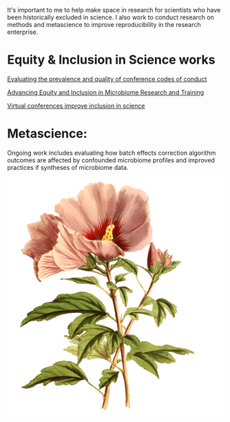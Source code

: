 It's important to me to help make space in research for scientists who have been historically excluded in science. I also work to conduct research on methods and metascience to improve reproducibility in the research enterprise.

# Equity & Inclusion in Science works

[Evaluating the prevalence and quality of conference codes of conduct](https://journals.asm.org/doi/full/10.1128/mSystems.01151-21)

[Advancing Equity and Inclusion in Microbiome Research and Training](https://journals.asm.org/doi/full/10.1128/msystems.01151-21)

[Virtual conferences improve inclusion in science](https://esajournals.onlinelibrary.wiley.com/doi/10.1002/fee.2699)

# Metascience:

Ongoing work includes evaluating how batch effects correction algorithm outcomes are affected by confounded microbiome profiles and improved practices if syntheses of microbiome data.

![](images/flowers-5452649_1280.png)

